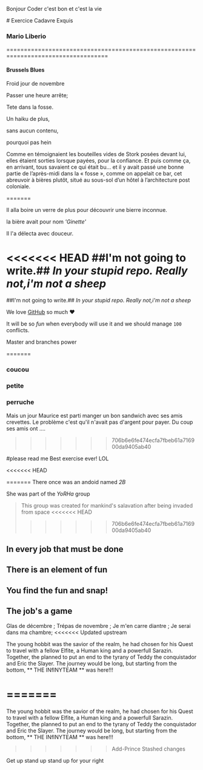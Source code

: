 Bonjour
Coder c'est bon et
c'est la vie

﻿# Exercice Cadavre Exquis
### Mario Liberio

===================================================================================

#### Brussels Blues




Froid jour de novembre

Passer une heure arrête;

Tete dans la fosse.

Un haiku de plus,

sans aucun contenu,

pourquoi pas hein



Comme en témoignaient les bouteilles vides de Stork posées devant lui, elles étaient sorties lorsque payées, pour la confiance. Et puis comme ça, en arrivant, tous savaient ce qui était bu... et il y avait passé une bonne partie de l’après-midi dans la « fosse », comme on appelait ce bar, cet abreuvoir à bières plutôt, situé au sous-sol d’un hôtel à l’architecture post coloniale.


=======


Il alla boire un verre de plus pour découvrir une bierre inconnue.

la bière avait pour nom *'Ginette'*

Il l'a délecta avec douceur.


<<<<<<< HEAD
##I'm not going to write.##
*In your stupid repo.*
_Really not,i'm not a sheep_
=======
##I'm not going to write.##
*In your stupid repo.*
_Really not,i'm not a sheep_


We love [GitHub](https://github.com) so much :heart:

It will be so *fun* when everybody will use it and we should manage `100` conflicts.

Master and branches power



=======
### coucou
### petite
### perruche



Mais un jour Maurice est parti manger un bon sandwich avec ses amis crevettes.
Le problème c'est qu'il n'avait pas d'argent pour payer.
Du coup ses amis ont ....

>>>>>>> 706b6e6fe474ecfa7fbeb61a716900da9405ab40


#please read me
Best exercise ever!
LOL

<<<<<<< HEAD


=======
There once was an andoid named _2B_

She was part of the *YoRHa* group
> This group was created for mankind's salavation after being invaded from space
<<<<<<< HEAD
>>>>>>> 706b6e6fe474ecfa7fbeb61a716900da9405ab40

## In every job that must be done
## There is an element of fun
## You find the fun and snap!
## **The job's a game**


Glas de décembre ;
Trépas de novembre ;
Je m'en carre diantre ;
Je serai dans ma chambre;
<<<<<<< Updated upstream

The young hobbit was the savior of the realm, he had chosen for his Quest to travel with a fellow Elfite, a Human king and a powerfull Sarazin. Together, the planned to put an end to the tyrany of Teddy the conquistador and Eric the Slayer. The journey would be long, but starting from the bottom, ** THE INfINYTEAM ** was here!!!

=======
=======

The young hobbit was the savior of the realm, he had chosen for his Quest to travel with a fellow Elfite, a Human king and a powerfull Sarazin. Together, the planned to put an end to the tyrany of Teddy the conquistador and Eric the Slayer. The journey would be long, but starting from the bottom, ** THE INfINYTEAM ** was here!!!
>>>>>>> Add-Prince
>>>>>>> Stashed changes


Get up stand up
stand up for your right
